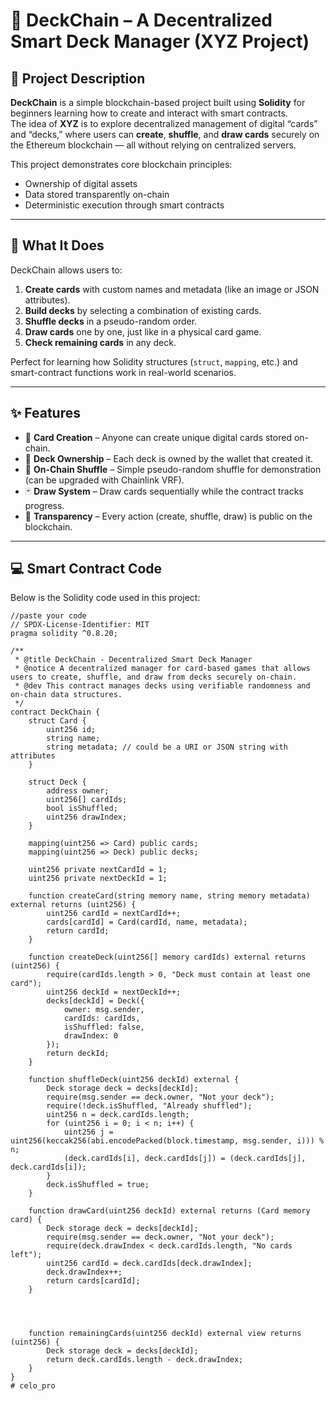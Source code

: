 # 🎴 DeckChain – A Decentralized Smart Deck Manager (XYZ Project)

## 🧩 Project Description
**DeckChain** is a simple blockchain-based project built using **Solidity** for beginners learning how to create and interact with smart contracts.  
The idea of **XYZ** is to explore decentralized management of digital “cards” and “decks,” where users can **create**, **shuffle**, and **draw cards** securely on the Ethereum blockchain — all without relying on centralized servers.

This project demonstrates core blockchain principles:
- Ownership of digital assets  
- Data stored transparently on-chain  
- Deterministic execution through smart contracts  

---

## 🚀 What It Does
DeckChain allows users to:
1. **Create cards** with custom names and metadata (like an image or JSON attributes).  
2. **Build decks** by selecting a combination of existing cards.  
3. **Shuffle decks** in a pseudo-random order.  
4. **Draw cards** one by one, just like in a physical card game.  
5. **Check remaining cards** in any deck.  

Perfect for learning how Solidity structures (`struct`, `mapping`, etc.) and smart-contract functions work in real-world scenarios.

---

## ✨ Features
- 🧱 **Card Creation** – Anyone can create unique digital cards stored on-chain.  
- 🔐 **Deck Ownership** – Each deck is owned by the wallet that created it.  
- 🎲 **On-Chain Shuffle** – Simple pseudo-random shuffle for demonstration (can be upgraded with Chainlink VRF).  
- 🃏 **Draw System** – Draw cards sequentially while the contract tracks progress.  
- 📜 **Transparency** – Every action (create, shuffle, draw) is public on the blockchain.  

---

## 💻 Smart Contract Code
Below is the Solidity code used in this project:

```solidity
//paste your code  
// SPDX-License-Identifier: MIT
pragma solidity ^0.8.20;

/**
 * @title DeckChain - Decentralized Smart Deck Manager
 * @notice A decentralized manager for card-based games that allows users to create, shuffle, and draw from decks securely on-chain.
 * @dev This contract manages decks using verifiable randomness and on-chain data structures.
 */
contract DeckChain {
    struct Card {
        uint256 id;
        string name;
        string metadata; // could be a URI or JSON string with attributes
    }

    struct Deck {
        address owner;
        uint256[] cardIds;
        bool isShuffled;
        uint256 drawIndex;
    }

    mapping(uint256 => Card) public cards;
    mapping(uint256 => Deck) public decks;

    uint256 private nextCardId = 1;
    uint256 private nextDeckId = 1;

    function createCard(string memory name, string memory metadata) external returns (uint256) {
        uint256 cardId = nextCardId++;
        cards[cardId] = Card(cardId, name, metadata);
        return cardId;
    }

    function createDeck(uint256[] memory cardIds) external returns (uint256) {
        require(cardIds.length > 0, "Deck must contain at least one card");
        uint256 deckId = nextDeckId++;
        decks[deckId] = Deck({
            owner: msg.sender,
            cardIds: cardIds,
            isShuffled: false,
            drawIndex: 0
        });
        return deckId;
    }

    function shuffleDeck(uint256 deckId) external {
        Deck storage deck = decks[deckId];
        require(msg.sender == deck.owner, "Not your deck");
        require(!deck.isShuffled, "Already shuffled");
        uint256 n = deck.cardIds.length;
        for (uint256 i = 0; i < n; i++) {
            uint256 j = uint256(keccak256(abi.encodePacked(block.timestamp, msg.sender, i))) % n;
            (deck.cardIds[i], deck.cardIds[j]) = (deck.cardIds[j], deck.cardIds[i]);
        }
        deck.isShuffled = true;
    }

    function drawCard(uint256 deckId) external returns (Card memory card) {
        Deck storage deck = decks[deckId];
        require(msg.sender == deck.owner, "Not your deck");
        require(deck.drawIndex < deck.cardIds.length, "No cards left");
        uint256 cardId = deck.cardIds[deck.drawIndex];
        deck.drawIndex++;
        return cards[cardId];
    }




    function remainingCards(uint256 deckId) external view returns (uint256) {
        Deck storage deck = decks[deckId];
        return deck.cardIds.length - deck.drawIndex;
    }
}
# celo_pro
